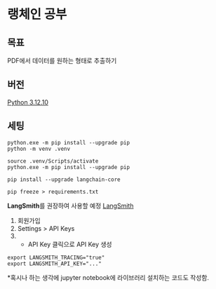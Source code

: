 # 랭체인 공부

## 목표
PDF에서 데이터를 원하는 형태로 추출하기

## 버전
[Python 3.12.10](https://www.python.org/downloads/release/python-31210/)

## 세팅
```
python.exe -m pip install --upgrade pip
python -m venv .venv

source .venv/Scripts/activate
python.exe -m pip install --upgrade pip

pip install --upgrade langchain-core

pip freeze > requirements.txt
```

**LangSmith**를 권장하여 사용할 예정
[LangSmith](https://smith.langchain.com)
1. 회원가입
2. Settings > API Keys
3. + API Key 클릭으로 API Key 생성

```
export LANGSMITH_TRACING="true"
export LANGSMITH_API_KEY="..."
```

*혹시나 하는 생각에 jupyter notebook에 라이브러리 설치하는 코드도 작성함.
